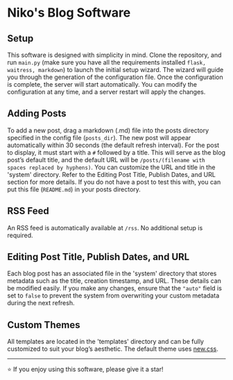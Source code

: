 # Niko's Blog Software

## Setup
This software is designed with simplicity in mind. Clone the repository, and run `main.py` (make sure you have all the requirements installed `flask, waitress, markdown`) to launch the initial setup wizard. The wizard will guide you through the generation of the configuration file. Once the configuration is complete, the server will start automatically. You can modify the configuration at any time, and a server restart will apply the changes.

## Adding Posts
To add a new post, drag a markdown (.md) file into the posts directory specified in the config file (`posts_dir`). The new post will appear automatically within 30 seconds (the default refresh interval). For the post to display, it must start with a `#` followed by a title. This will serve as the blog post’s default title, and the default URL will be `/posts/(filename with spaces replaced by hyphens)`. You can customize the URL and title in the 'system' directory. Refer to the Editing Post Title, Publish Dates, and URL section for more details. If you do not have a post to test this with, you can put this file (`README.md`) in your posts directory.

## RSS Feed
An RSS feed is automatically available at `/rss`. No additional setup is required.

## Editing Post Title, Publish Dates, and URL
Each blog post has an associated file in the 'system' directory that stores metadata such as the title, creation timestamp, and URL. These details can be modified easily. If you make any changes, ensure that the `"auto"` field is set to `false` to prevent the system from overwriting your custom metadata during the next refresh.

## Custom Themes
All templates are located in the 'templates' directory and can be fully customized to suit your blog’s aesthetic. The default theme uses [new.css](https://newcss.net).

---

⭐ If you enjoy using this software, please give it a star!
